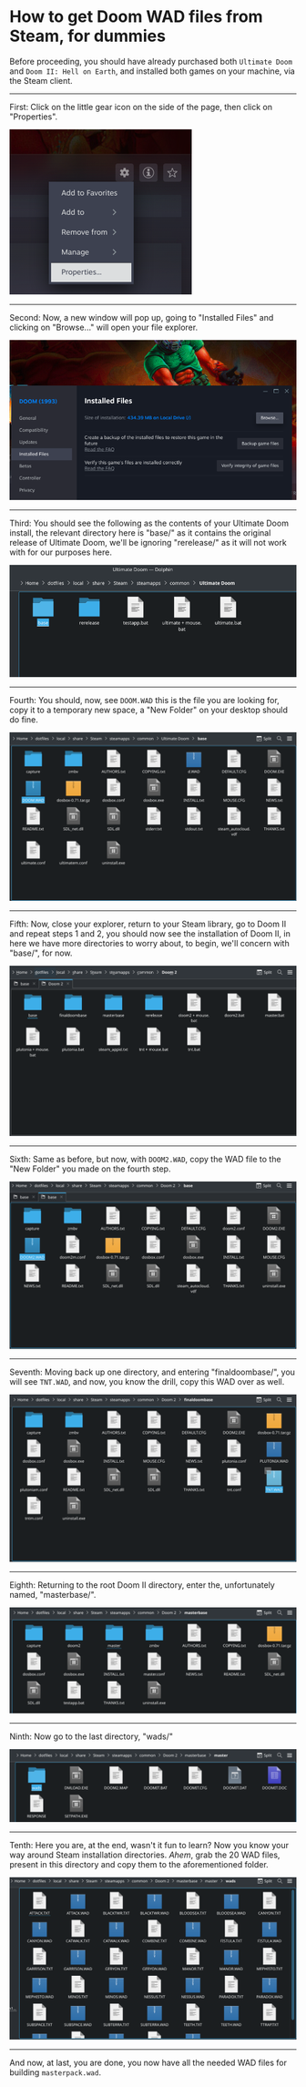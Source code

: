 # How to get Doom WAD files from Steam, for dummies

Before proceeding, you should have already purchased both `Ultimate Doom` and `Doom II: Hell on Earth`, and installed both games on your machine, via the Steam client.

<hr/>

First: Click on the little gear icon on the side of the page, then click on "Properties".

![Properties](./steam1.png)

<hr/>

Second: Now, a new window will pop up, going to "Installed Files" and clicking on "Browse..." will open your file explorer.

![Installed files](./steam2.png)

<hr/>

Third: You should see the following as the contents of your Ultimate Doom install, the relevant directory here is "base/" as it contains the original release of Ultimate Doom, we'll be ignoring "rerelease/" as it will not work with for our purposes here.

![File explorer](./steam3.png)

<hr/>

Fourth: You should, now, see `DOOM.WAD` this is the file you are looking for, copy it to a temporary new space, a "New Folder" on your desktop should do fine.

![DOOM.WAD](./steam4.png)

<hr/>

Fifth: Now, close your explorer, return to your Steam library, go to Doom II and repeat steps 1 and 2, you should now see the installation of Doom II, in here we have more directories to worry about, to begin, we'll concern with "base/", for now.

![Onto Doom II](./steam5.png)

<hr/>

Sixth: Same as before, but now, with `DOOM2.WAD`, copy the WAD file to the "New Folder" you made on the fourth step.

![DOOM2.WAD](./steam6.png)

<hr/>

Seventh: Moving back up one directory, and entering "finaldoombase/", you will see `TNT.WAD`, and now, you know the drill, copy this WAD over as well.

![TNT.WAD](./steam7.png)

<hr/>

Eighth: Returning to the root Doom II directory, enter the, unfortunately named, "masterbase/".

![Onto Master Levels](./steam8.png)

<hr/>

Ninth: Now go to the last directory, "wads/"

![WADs directory](./steam9.png)

<hr/>

Tenth: Here you are, at the end, wasn't it fun to learn? Now you know your way around Steam installation directories. *Ahem*, grab the 20 WAD files, present in this directory and copy them to the aforementioned folder.

![Master Level WADs](./steam10.png)

<hr/>

And now, at last, you are done, you now have all the needed WAD files for building `masterpack.wad`.
